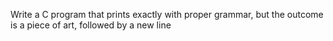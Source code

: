 Write a C program that prints exactly with proper grammar, but the outcome is a piece of art, followed by a new line

